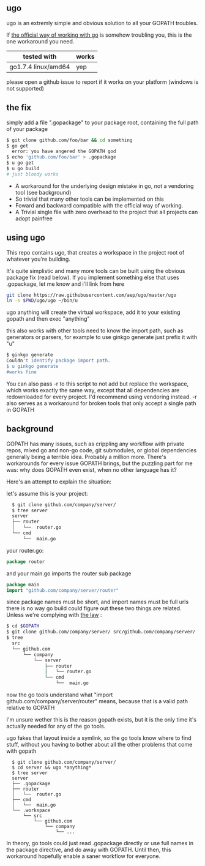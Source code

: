ugo
-------

ugo is an extremly simple and obvious solution to all your GOPATH troubles.

If [the official way of working with go](https://golang.org/doc/code.html#Workspaces) is somehow troubling you,
this is the one workaround you need.



| tested with         | works  |
|-------------------  |------- |
| go1.7.4 linux/amd64 | yep    |

please open a github issue to report if it works on your platform (windows is not supported)


the fix
-----
simply add a file ".gopackage" to your package root, containing the full path of  your package


```sh
$ git clone github.com/foo/bar && cd something
$ go get
  error: you have angered the GOPATH god
$ echo 'github.com/foo/bar' > .gopackage
$ u go get
$ u go build
# just bloody works
```

- A workaround for the underlying design mistake in go, not a vendoring tool (see background)
- So trivial that many other tools can be implemented on this
- Foward and backward compatible with the official way of working.
- A Trivial single file with zero overhead to the project that all projects can adopt painfree

using ugo
-----

This repo contains ugo, that creates a workspace in the project root of whatever you're building.

It's quite simplistic and many more tools can be built using the obvious package fix (read below).
If you implement something else that uses .gopackage, let me know and i'll link from here


```sh
git clone https://raw.githubusercontent.com/aep/ugo/master/ugo
ln -s $PWD/ugo/ugo ~/bin/u
```

ugo anything will create the virtual workspace, add it to your existing gopath and then exec "anything"

this also works with other tools need to know the import path,
such as generators or parsers, for example to use ginkgo generate just prefix it with "u"

```sh
$ ginkgo generate
Couldn't identify package import path.
$ u ginkgo generate
#works fine
```


You can also pass -r to this script to not add but replace the workspace, which works exactly the same way,
except that all dependencies are redownloaded for every project. I'd recommend using vendoring instead.
-r also serves as a workaround for broken tools that only accept a single path in GOPATH


background
------

GOPATH has many issues, such as crippling any workflow with private repos, mixed go and non-go code, git submodules, or global dependencies generally being a terrible idea.
Probably a million more.
There's workarounds for every issue GOPATH brings, but the puzzling part for me was: why does GOPATH even exist, when no other language has it?

Here's an attempt to explain the situation:

let's assume this is your project:

```sh
  $ git clone github.com/company/server/
  $ tree server
  server
  ├── router
  │   └──  router.go
  └── cmd
      └──  main.go
```

your router.go:

```go
package router
```

and your main.go imports the router sub package

```go
package main
import "github.com/company/server/router"
```


since package names must be short, and import names must be full urls
there is no way go build could figure out these two things are related.
Unless we're complying with [the law](https://golang.org/doc/code.html#Workspaces) :

```sh
$ cd $GOPATH
$ git clone github.com/company/server/ src/github.com/company/server/
$ tree
  src
  └── github.com
      └── company
          └── server
              ├── router
              |   └── router.go
              └── cmd
                  └──  main.go

```

now the go tools understand what "import github.com/company/server/router" means,
because that is a valid path relative to GOPATH

I'm unsure wether this is the reason gopath exists, but it is the only time it's actually needed for any of the go tools.

ugo fakes that layout inside a symlink, so the go tools know where to find stuff,
without you having to bother about all the other problems that come with gopath

```
  $ git clone github.com/company/server/
  $ cd server && ugo *anything*
  $ tree server
  server
  ├── .gopackage
  ├── router
  │   └──  router.go
  ├── cmd
  │   └──  main.go
  └── .workspace
      └── src
          └── github.com
              └── company
                  └── ...

```

In theory, go tools could just read .gopackage directly or use full names in the package directive,
and do away with GOPATH. Until then, this workaround hopefully enable a saner workflow for everyone.
